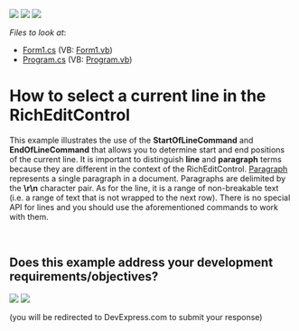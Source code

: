 <!-- default badges list -->
[![](https://img.shields.io/badge/Open_in_DevExpress_Support_Center-FF7200?style=flat-square&logo=DevExpress&logoColor=white)](https://supportcenter.devexpress.com/ticket/details/E3487)
[![](https://img.shields.io/badge/📖_How_to_use_DevExpress_Examples-e9f6fc?style=flat-square)](https://docs.devexpress.com/GeneralInformation/403183)
[![](https://img.shields.io/badge/💬_Leave_Feedback-feecdd?style=flat-square)](#does-this-example-address-your-development-requirementsobjectives)
<!-- default badges end -->
<!-- default file list -->
*Files to look at*:

* [Form1.cs](./CS/Form1.cs) (VB: [Form1.vb](./VB/Form1.vb))
* [Program.cs](./CS/Program.cs) (VB: [Program.vb](./VB/Program.vb))
<!-- default file list end -->
# How to select a current line in the RichEditControl


<p>This example illustrates the use of the <strong>StartOfLineCommand</strong> and <strong>EndOfLineCommand</strong> that allows you to determine start and end positions of the current line. It is important to distinguish <strong>line</strong> and <strong>paragraph</strong> terms because they are different in the context of the RichEditControl. <a href="http://documentation.devexpress.com/#WindowsForms/CustomDocument9556"><u>Paragraph</u></a> represents a single paragraph in a document. Paragraphs are delimited by the <strong>\r\n</strong> character pair. As for the line, it is a range of non-breakable text (i.e. a range of text that is not wrapped to the next row). There is no special API for lines and you should use the aforementioned commands to work with them.</p>

<br/>


<!-- feedback -->
## Does this example address your development requirements/objectives?

[<img src="https://www.devexpress.com/support/examples/i/yes-button.svg"/>](https://www.devexpress.com/support/examples/survey.xml?utm_source=github&utm_campaign=winforms-richedit-select-a-current-line&~~~was_helpful=yes) [<img src="https://www.devexpress.com/support/examples/i/no-button.svg"/>](https://www.devexpress.com/support/examples/survey.xml?utm_source=github&utm_campaign=winforms-richedit-select-a-current-line&~~~was_helpful=no)

(you will be redirected to DevExpress.com to submit your response)
<!-- feedback end -->
